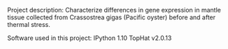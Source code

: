 Project description: Characterize differences in gene expression in mantle tissue collected from Crassostrea gigas (Pacific oyster) before and after thermal stress.

Software used in this project:
IPython 1.10
TopHat v2.0.13

